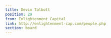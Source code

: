 ```yaml
---
title: Devin Talbott
position: 29
from: Enlightenment Capital
link: http://enlightenment-cap.com/people.php
section: board
---
```


